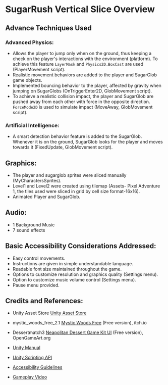 # SugarRush Vertical Slice Overview

## Advance Techniques Used

### Advanced Physics:
- Allows the player to jump only when on the ground, thus keeping a check on the player's interactions with the environment (platform). To achieve this feature `LayerMask` and `Physics2D.BoxCast` are used (PlayerMovement script).
- Realistic movement behaviors are added to the player and SugarGlob game objects.
- Implemented bouncing behavior to the player, affected by gravity when jumping on SugarGlobs (OnTriggerEnter2D, GlobMovement script).
- To achieve a realistic collision impact, the player and SugarGlob are pushed away from each other with force in the opposite direction. `ForceMode2D` is used to simulate impact (MoveAway, GlobMovement script).

### Artificial Intelligence:
- A smart detection behavior feature is added to the SugarGlob. Whenever it is on the ground, SugarGlob looks for the player and moves towards it (FixedUpdate, GlobMovement script).

## Graphics:
- The player and sugarglob sprites were sliced manually (MyCharactersSprites).
- Level1 and Level2 were created using tilemap (Assets- Pixel Adventure 1, the tiles used were sliced in grid by cell size format-16x16).
- Animated Player and SugarGlob.

## Audio:
- 1 Background Music
- 7 sound effects

## Basic Accessibility Considerations Addressed:
- Easy control movements.
- Instructions are given in simple understandable language.
- Readable font size maintained throughout the game.
- Options to customize resolution and graphics quality (Settings menu).
- Option to customize music volume control (Settings menu).
- Pause menu provided.

## Credits and References:
- Unity Asset Store [Unity Asset Store](https://assetstore.unity.com/)
- mystic_woods_free_2.1 [Mystic Woods Free](https://game-endeavor.itch.io/mystic-woods) (Free version), itch.io
- Dessertmatch3 [Neapolitan Dessert Game Kit UI](https://opengameart.org/content/neapolitan-dessert-game-kit-ui) (Free version), OpenGameArt.org

- [Unity Manual](https://docs.unity3d.com/Manual/index.html)
- [Unity Scripting API](https://docs.unity3d.com/ScriptReference/index.html)
- [Accessibility Guidelines](https://gameaccessibilityguidelines.com/basic/)
- [Gameplay Video](https://dmail-my.sharepoint.com/:v:/g/personal/2616436_dundee_ac_uk/EWAwwQtqfh5FluMDCSjxnewBN9y-eKWa2XDK6n-A_S-z7g?nav=eyJyZWZlcnJhbEluZm8iOnsicmVmZXJyYWxBcHAiOiJPbmVEcml2ZUZvckJ1c2luZXNzIiwicmVmZXJyYWxBcHBQbGF0Zm9ybSI6IldlYiIsInJlZmVycmFsTW9kZSI6InZpZXciLCJyZWZlcnJhbFZpZXciOiJNeUZpbGVzTGlua0NvcHkifX0&e=0VLj0s)
